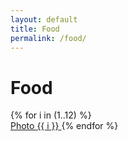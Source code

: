```yaml
---
layout: default
title: Food
permalink: /food/
---
```


# Food

<div class="tile-grid">
  {% for i in (1..12) %}
  <a class="tile" href="{{ '/food/photo-' | append: i | append: '/' | relative_url }}">
    <div class="thumb" style="background-image: url('{{ '/assets/images/food/photo-' | append: i | append: '-thumb.jpg' | relative_url }}');"></div>
    <span class="title">Photo {{ i }}</span>
  </a>
  {% endfor %}
</div>